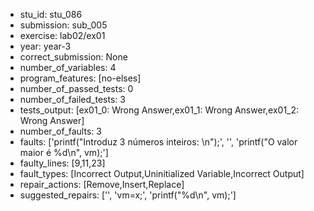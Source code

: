 - stu_id: stu_086	       
- submission: sub_005
- exercise: lab02/ex01
- year: year-3
- correct_submission: None
- number_of_variables: 4
- program_features: [no-elses] 
- number_of_passed_tests: 0
- number_of_failed_tests: 3
- tests_output: [ex01_0: Wrong Answer,ex01_1: Wrong Answer,ex01_2: Wrong Answer]
- number_of_faults: 3
- faults: ['printf("Introduz 3 números inteiros: \n");', '', 'printf("O valor maior é %d\n", vm);']
- faulty_lines: [9,11,23]
- fault_types: [Incorrect Output,Uninitialized Variable,Incorrect Output]
- repair_actions: [Remove,Insert,Replace] 
- suggested_repairs: ['', 'vm=x;', 'printf("%d\n", vm);']
